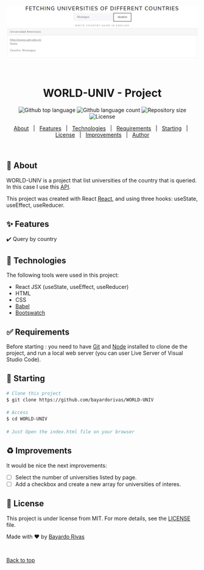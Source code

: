 ﻿<div align="center" id="top"> 
  <img src="./images/splash.png" alt="WORLD-UNIV Project" />

  &#xa0;

  <!-- <a href="https://realtimebustracker.netlify.app">Splash</a> -->
</div>

<h1 align="center">WORLD-UNIV - Project</h1>

<p align="center">
  <img alt="Github top language" src="https://img.shields.io/github/languages/top/bayardorivas/WORLD-UNIV?color=56BEB8">

  <img alt="Github language count" src="https://img.shields.io/github/languages/count/bayardorivas/WORLD-UNIV?color=56BEB8">

  <img alt="Repository size" src="https://img.shields.io/github/repo-size/bayardorivas/WORLD-UNIV?color=56BEB8">

  <img alt="License" src="https://img.shields.io/github/license/bayardorivas/WORLD-UNIV?color=56BEB8">

  <!-- <img alt="Github issues" src="https://img.shields.io/github/issues/bayardorivas/WORLD-UNIV?color=56BEB8" /> -->

  <!-- <img alt="Github forks" src="https://img.shields.io/github/forks/bayardorivas/WORLD-UNIV?color=56BEB8" /> -->

  <!-- <img alt="Github stars" src="https://img.shields.io/github/stars/bayardorivas/WORLD-UNIV?color=56BEB8" /> -->
</p>

<!-- Status -->

<!-- <h4 align="center"> 
	🚧  Real Time Bus Tracker 🚀 Under construction...  🚧
</h4> 

<hr> -->

<p align="center">
  <a href="#dart-about">About</a> &#xa0; | &#xa0; 
  <a href="#sparkles-features">Features</a> &#xa0; | &#xa0;
  <a href="#rocket-technologies">Technologies</a> &#xa0; | &#xa0;
  <a href="#white_check_mark-requirements">Requirements</a> &#xa0; | &#xa0;
  <a href="#checkered_flag-starting">Starting</a> &#xa0; | &#xa0;
  <a href="#memo-license">License</a> &#xa0; | &#xa0;
  <a href="#recycle-improvements">Improvements</a> &#xa0; | &#xa0;	
  <a href="https://github.com/bayardorivas" target="_blank">Author</a>
</p>

<br>

## :dart: About ##

WORLD-UNIV is a project that list universities of the country that is queried. In this case 
I use this [API](http://universities.hipolabs.com/search?country=).

This project was created with React [React](https://en.reactjs.org/), and using three hooks: useState, useEffect, useReducer.

## :sparkles: Features ##

:heavy_check_mark: Query by country

## :rocket: Technologies ##

The following tools were used in this project:

- React JSX (useState, useEffect, useReducer)
- HTML
- CSS
- [Babel](https://babeljs.io/)
- [Bootswatch](https://bootswatch.com/)

## :white_check_mark: Requirements ##

Before starting : you need to have [Git](https://git-scm.com) and [Node](https://nodejs.org/en/) installed to clone de the project, and run a local web server (you can user Live Server of Visual Studio Code).

## :checkered_flag: Starting ##

```bash
# Clone this project
$ git clone https://github.com/bayardorivas/WORLD-UNIV

# Access
$ cd WORLD-UNIV

# Just Open the index.html file on your browser
```
## :recycle: Improvements ##

It would be nice the next improvements:
- [ ] Select the number of universities listed by page.
- [ ] Add a checkbox and create a new array for universities of interes.

## :memo: License ##

This project is under license from MIT. For more details, see the [LICENSE](LICENSE.md) file.

Made with :heart: by <a href="https://github.com/bayardorivas" target="_blank">Bayardo Rivas</a>

&#xa0;

<a href="#top">Back to top</a>
